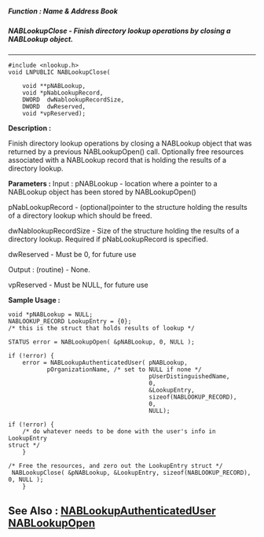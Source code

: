 ##### Function : Name & Address Book
##### NABLookupClose - Finish directory lookup operations by closing a NABLookup object. 
---
```
#include <nlookup.h>
void LNPUBLIC NABLookupClose(

	void **pNABLookup,
	void *pNabLookupRecord,
	DWORD  dwNablookupRecordSize,
	DWORD  dwReserved,
	void *vpReserved);
```
**Description :**

Finish directory lookup operations by closing a NABLookup object that was 
returned by a previous NABLookupOpen() call.  Optionally free resources 
associated with a NABLookup record that is holding the results of a directory 
lookup.

**Parameters :**
Input :
pNABLookup  -   location where a pointer to a NABLookup object has been stored by NABLookupOpen() 

pNabLookupRecord  -  (optional)pointer to the structure holding the results of a directory lookup which should be freed.

dwNablookupRecordSize  -  Size of the structure holding the results of a directory lookup.  Required if pNabLookupRecord is specified.

dwReserved  -  Must be 0, for future use

Output :
(routine)  -  None.


vpReserved  -  Must be NULL, for future use


**Sample Usage :**
```
void *pNABLookup = NULL;
NABLOOKUP_RECORD LookupEntry = {0};   
/* this is the struct that holds results of lookup */

STATUS error = NABLookupOpen( &pNABLookup, 0, NULL );
	
if (!error) {
	error = NABLookupAuthenticatedUser( pNABLookup,
	       pOrganizationName, /* set to NULL if none */
	                                    pUserDistinguishedName,
	                                    0,
	                                    &LookupEntry,
	                                    sizeof(NABLOOKUP_RECORD),
	                                    0,
	                                    NULL);

if (!error) {
	/* do whatever needs to be done with the user's info in LookupEntry 
struct */
	}

/* Free the resources, and zero out the LookupEntry struct */
 NABLookupClose( &pNABLookup, &LookupEntry, sizeof(NABLOOKUP_RECORD), 0, NULL );
	}
```
**See Also :**
[NABLookupAuthenticatedUser](/domino-c-api-docs/reference/Func/NABLookupAuthenticatedUser)
[NABLookupOpen](/domino-c-api-docs/reference/Func/NABLookupOpen)
---
